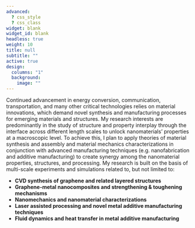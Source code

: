 ```yaml
---
advanced:
  ? css_style
  ? css_class
widget: blank
widget_id: blank
headless: true
weight: 10
title: null
subtitle: ""
active: true
design:
  columns: "1"
  background:
    image: ""
---
```

<span style="font-size: 1em; line-height: normal;">Continued advancement in energy conversion, communication, transportation, and many other critical technologies relies on material innovations, which demand novel synthesis and manufacturing processes for emerging materials and structures. My research interests are predominantly in the study of structure and property interplay through the interface across different length scales to unlock nanomaterials’ properties at a macroscopic level. To achieve this, I plan to apply theories of material synthesis and assembly and material mechanics characterizations in conjunction with advanced manufacturing techniques (e.g. nanofabrication and additive manufacturing) to create synergy among the nanomaterial properties, structures, and processing. My research is built on the basis of multi-scale experiments and simulations related to, but not limited to:</span>
* <span style="font-size: 1em;">**CVD synthesis of graphene and related layered structures**
* <span style="font-size: 1em;">**Graphene-metal nanocomposites and strengthening & toughening mechanisms**
* <span style="font-size: 1em;">**Nanomechanics and nanomaterial characterizations**
* <span style="font-size: 1em;">**Laser assisted processing and novel metal additive manufacturing techniques**
* <span style="font-size: 1em;">**Fluid dynamics and heat transfer in metal additive manufacturing**
